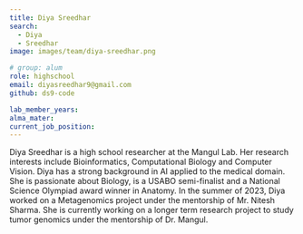 ```yaml
---
title: Diya Sreedhar
search:
  - Diya
  - Sreedhar
image: images/team/diya-sreedhar.png

# group: alum
role: highschool
email: diyasreedhar9@gmail.com
github: ds9-code

lab_member_years: 
alma_mater: 
current_job_position: 
---
```


Diya Sreedhar is a high school researcher at the Mangul Lab. Her research interests include Bioinformatics, Computational Biology and Computer Vision. Diya has a strong background in AI applied to the medical domain. She is passionate about Biology, is a USABO semi-finalist and a National Science Olympiad award winner in Anatomy. In the summer of 2023, Diya worked on a  Metagenomics project under the mentorship of Mr. Nitesh Sharma. She is currently working on a longer term research project to study tumor genomics under the mentorship of Dr. Mangul.
